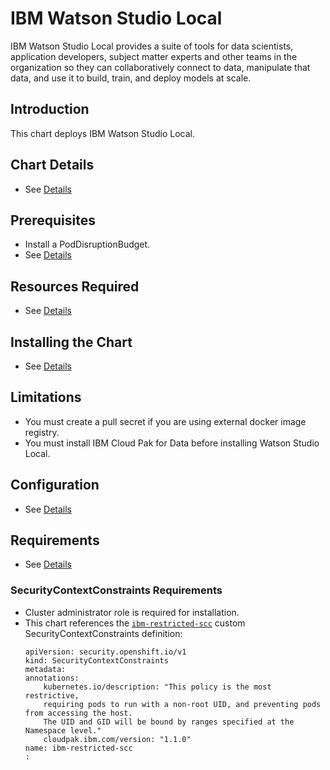 # IBM Watson Studio Local

IBM Watson Studio Local provides a suite of tools for data scientists, application developers, subject matter experts and other teams in the organization so they can collaboratively connect to data, manipulate that data, and use it to build, train, and deploy models at scale.

## Introduction

This chart deploys IBM Watson Studio Local.

## Chart Details

- See [Details](https://www.ibm.com/support/producthub/icpdata/docs/content/SSQNUZ_current/cpd/overview/overview.html)

## Prerequisites

- Install a PodDisruptionBudget.
- See [Details](https://www.ibm.com/support/producthub/icpdata/docs/content/SSQNUZ_current/cpd/install/install.html)

## Resources Required

- See [Details](https://www.ibm.com/support/producthub/icpdata/docs/content/SSQNUZ_current/cpd/install/install.html)

## Installing the Chart

- See [Details](https://www.ibm.com/support/producthub/icpdata/docs/content/SSQNUZ_current/cpd/svc/services.html)

## Limitations

* You must create a pull secret if you are using external docker image registry.
* You must install IBM Cloud Pak for Data before installing Watson Studio Local.

## Configuration

* See [Details](https://www.ibm.com/support/producthub/icpdata/docs/content/SSQNUZ_current/cpd/install/install.html)

## Requirements

* See [Details](https://www.ibm.com/support/producthub/icpdata/docs/content/SSQNUZ_current/cpd/install/install.html)

### SecurityContextConstraints Requirements

* Cluster administrator role is required for installation.
* This chart references the [`ibm-restricted-scc`](https://ibm.biz/cpkspec-scc) custom SecurityContextConstraints definition:
    ```
    apiVersion: security.openshift.io/v1
    kind: SecurityContextConstraints
    metadata:
    annotations:
        kubernetes.io/description: "This policy is the most restrictive, 
        requiring pods to run with a non-root UID, and preventing pods from accessing the host.
        The UID and GID will be bound by ranges specified at the Namespace level." 
        cloudpak.ibm.com/version: "1.1.0"
    name: ibm-restricted-scc
    :
    ```
    

